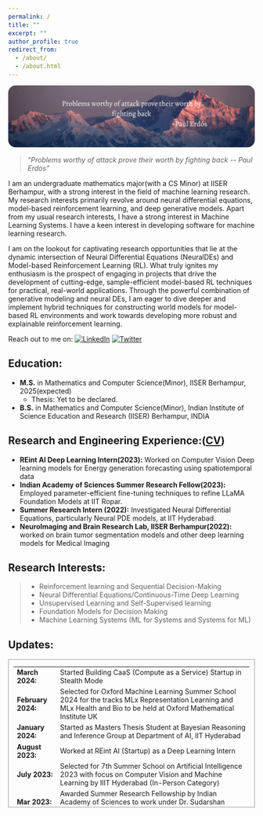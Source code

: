 ```yaml
---
permalink: /
title: ""
excerpt: ""
author_profile: true
redirect_from: 
  - /about/
  - /about.html
---
```


![](../images/first-post-modified.png)
>  *"Problems worthy of attack prove their worth by fighting back   -- Paul Erdos"*

I am an undergraduate mathematics major(with a CS Minor) at IISER Berhampur, with a strong interest in the field of machine learning research. My research interests primarily revolve around neural differential equations, model-based reinforcement learning, and deep generative models. Apart from my usual research interests, I have a strong interest in Machine Learning Systems. I have a keen interest in developing software for machine learning research. 

I am on the lookout for captivating research opportunities that lie at the dynamic intersection of Neural Differential Equations (NeuralDEs) and Model-based Reinforcement Learning (RL). What truly ignites my enthusiasm is the prospect of engaging in projects that drive the development of cutting-edge, sample-efficient model-based RL techniques for practical, real-world applications. Through the powerful combination of generative modeling and neural DEs, I am eager to dive deeper and implement hybrid techniques for constructing world models for model-based RL environments and work towards developing more robust and explainable reinforcement learning.

Reach out to me on: [![LinkedIn](https://img.shields.io/badge/linkedin-%230077B5.svg?style=for-the-badge&logo=linkedin&logoColor=white)](https://www.linkedin.com/in/sandesh-katakam-79b6b1135/)
[![Twitter](https://img.shields.io/badge/Twitter-%231DA1F2.svg?style=for-the-badge&logo=Twitter&logoColor=white)](https://twitter.com/sandeshkatakam)
  
Education:
------- 

* __M.S.__ in Mathematics and Computer Science(Minor), IISER Berhampur, 2025(expected)
  * Thesis: Yet to be declared.
* __B.S.__ in Mathematics and Computer Science(Minor), Indian Institute of Science Education and Research (IISER) Berhampur, INDIA

  
Research and Engineering Experience:([CV](https://drive.google.com/file/d/1NFdTyjDBN4OPU4ZAvy_oj0eYtoWQbax3/view?usp=sharing))
------- 
* **REint AI Deep Learning Intern(2023):** Worked on Computer Vision Deep learning models for Energy generation forecasting using spatiotemporal data
* **Indian Academy of Sciences Summer Research Fellow(2023):** Employed parameter-efficient fine-tuning techniques to refine LLaMA Foundation Models at IIT Ropar.
* **Summer Research Intern (2022):** Investigated Neural Differential Equations, particularly Neural PDE models, at IIT Hyderabad.
* **NeuroImaging and Brain Research Lab, IISER Berhampur(2022):** worked on brain tumor segmentation models and other deep learning models for Medical Imaging

Research Interests:
------  
>* Reinforcement learning and Sequential Decision-Making
>* Neural Differential Equations/Continuous-Time Deep Learning
>* Unsupervised Learning and Self-Supervised learning
>* Foundation Models for Decision Making 
>* Machine Learning Systems (ML for Systems and Systems for ML)


Updates:
------

<div style="height:300px;overflow:auto; border:1px solid #999; padding-left: 0.7em; padding-right: 0.7em">
<table>
<col width="100px" />
<col width="650px" />
 <tr><td><b>March 2024:</b></td><td>Started Building CaaS (Compute as a Service) Startup in Stealth Mode </td></tr>
 <tr><td><b>February 2024:</b></td><td>Selected for Oxford Machine Learning Summer School 2024 for the tracks MLx Representation Learning and MLx Health and Bio to be held at Oxford Mathematical Institute UK</td></tr>
 <tr><td><b>January 2024:</b></td><td>Started as Masters Thesis Student at Bayesian Reasoning and Inference Group at Department of AI, IIT Hyderabad</td></tr>
 <tr><td><b>August 2023:</b></td><td>Worked at REint AI (Startup) as a Deep Learning Intern</td></tr>
 <tr><td><b>July 2023:</b></td><td>Selected for 7th Summer School on Artificial Intelligence 2023 with focus on Computer Vision and Machine Learning by IIIT Hyderabad (In-Person Category)</td></tr>
 <tr><td><b>Mar 2023:</b></td><td>Awarded Summer Research Fellowship by Indian Academy of Sciences to work under Dr. Sudarshan Iyengar HoD of CSE dept at IIT Ropar</td></tr>
  <tr><td><b>Nov 2022:</b></td><td>Started new position in the  Department of Physics, IISER Berhampur as Project student under Dr. Rahul Sharma. I Will be working on denoising models for STM images(scanning tunneling microscopy) </td></tr>
  <tr><td><b>Oct 2022:</b></td><td> Our Team secured Silver Medal  in iGEM Grand Jamboree 2022 at Paris, France</td></tr> 
  <tr><td><b>June 2022:</b></td><td>Started position at iGEM Team IISER Berhampur  in the Modelling Team </td></tr>
  <tr><td><b>May 2022:</b></td><td>Started Internship at IIT Hyderabad, Department of A.I. Under Prof. Srijit P.K. on Neural Differential Equations</td></tr>  
  <tr><td><b>Mar 2022:</b></td><td>Started position as Undergraduate Research Assistant in the NeuroImaging and Brain Research Group, IISER Berhampur under Dr. Vivek Tiwari</td></tr>  
  <tr><td><b>Dec 2020:</b></td><td>Admitted to BS-MS Dual Degree Programme at IISER Berhampur through JEE Advanced Channel</td></tr>

</table></div>



